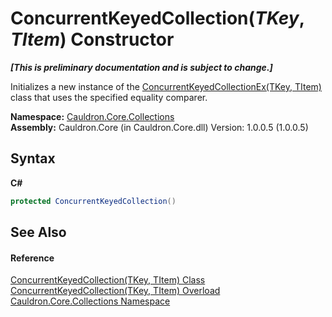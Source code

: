 # ConcurrentKeyedCollection(*TKey*, *TItem*) Constructor 
 _**\[This is preliminary documentation and is subject to change.\]**_

Initializes a new instance of the <a href="T_Cauldron_Core_Collections_ConcurrentKeyedCollectionEx_2">ConcurrentKeyedCollectionEx(TKey, TItem)</a> class that uses the specified equality comparer.

**Namespace:**&nbsp;<a href="N_Cauldron_Core_Collections">Cauldron.Core.Collections</a><br />**Assembly:**&nbsp;Cauldron.Core (in Cauldron.Core.dll) Version: 1.0.0.5 (1.0.0.5)

## Syntax

**C#**<br />
``` C#
protected ConcurrentKeyedCollection()
```


## See Also


#### Reference
<a href="T_Cauldron_Core_Collections_ConcurrentKeyedCollection_2">ConcurrentKeyedCollection(TKey, TItem) Class</a><br /><a href="Overload_Cauldron_Core_Collections_ConcurrentKeyedCollection_2__ctor">ConcurrentKeyedCollection(TKey, TItem) Overload</a><br /><a href="N_Cauldron_Core_Collections">Cauldron.Core.Collections Namespace</a><br />